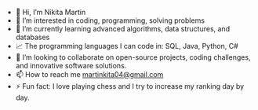 - 👋 Hi, I’m Nikita Martin
- 👀 I’m interested in coding, programming, solving problems
- 🌱 I’m currently learning advanced algorithms, data structures, and databases
- 📈 The programming languages I can code in: SQL, Java, Python, C#
- 💞️ I’m looking to collaborate on open-source projects, coding challenges, and innovative software solutions.
- 📫 How to reach me martinkita04@gmail.com
- ⚡ Fun fact: I love playing chess and I try to increase my ranking day by day.

<!---
Kita-m17/Kita-m17 is a ✨ special ✨ repository because its `README.md` (this file) appears on your GitHub profile.
You can click the Preview link to take a look at your changes.
--->
